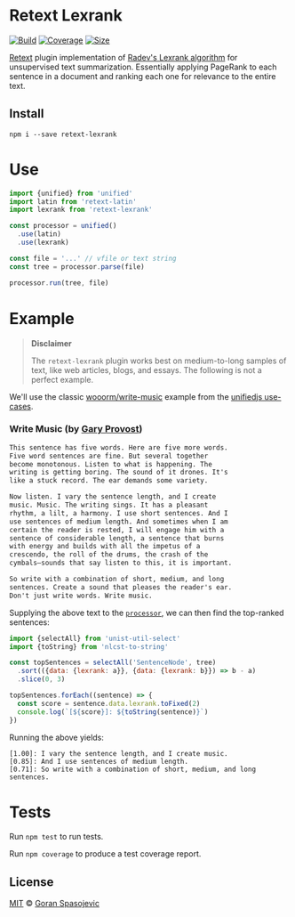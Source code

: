 # Retext Lexrank

[![Build][build-badge]][build]
[![Coverage][coverage-badge]][coverage]
[![Size][size-badge]][size]

[Retext][retext] plugin implementation of [Radev's Lexrank algorithm][paper] for unsupervised text summarization. Essentially applying PageRank to each sentence in a document and ranking each one for relevance to the entire text.

## Install

```
npm i --save retext-lexrank
```

# Use

<!-- prettier-ignore -->
```js
import {unified} from 'unified'
import latin from 'retext-latin'
import lexrank from 'retext-lexrank'

const processor = unified()
  .use(latin)
  .use(lexrank)

const file = '...' // vfile or text string
const tree = processor.parse(file)

processor.run(tree, file)
```

# Example

> **Disclaimer**
>
> The `retext-lexrank` plugin works best on medium-to-long samples of text, like web articles, blogs, and essays. The following is not a perfect example.

We'll use the classic [wooorm/write-music][write-music] example from the [unifiedjs use-cases][unified-case].

### Write Music (by [Gary Provost](garyprovost.com))

```txt
This sentence has five words. Here are five more words.
Five word sentences are fine. But several together
become monotonous. Listen to what is happening. The
writing is getting boring. The sound of it drones. It's
like a stuck record. The ear demands some variety.

Now listen. I vary the sentence length, and I create
music. Music. The writing sings. It has a pleasant
rhythm, a lilt, a harmony. I use short sentences. And I
use sentences of medium length. And sometimes when I am
certain the reader is rested, I will engage him with a
sentence of considerable length, a sentence that burns
with energy and builds with all the impetus of a
crescendo, the roll of the drums, the crash of the
cymbals—sounds that say listen to this, it is important.

So write with a combination of short, medium, and long
sentences. Create a sound that pleases the reader's ear.
Don't just write words. Write music.
```

Supplying the above text to the [`processor`](#use), we can then find the top-ranked sentences:

<!-- prettier-ignore -->
```js
import {selectAll} from 'unist-util-select'
import {toString} from 'nlcst-to-string'

const topSentences = selectAll('SentenceNode', tree)
  .sort(({data: {lexrank: a}}, {data: {lexrank: b}}) => b - a)
  .slice(0, 3)

topSentences.forEach((sentence) => {
  const score = sentence.data.lexrank.toFixed(2)
  console.log(`[${score}]: ${toString(sentence)}`)
})
```

Running the above yields:

```
[1.00]: I vary the sentence length, and I create music.
[0.85]: And I use sentences of medium length.
[0.71]: So write with a combination of short, medium, and long sentences.
```

# Tests

Run `npm test` to run tests.

Run `npm coverage` to produce a test coverage report.

## License

[MIT][license] © [Goran Spasojevic][author]

<!-- Definitions -->

[build-badge]: https://github.com/gorango/retext-lexrank/workflows/main/badge.svg
[build]: https://github.com/gorango/retext-lexrank/actions
[coverage-badge]: https://img.shields.io/codecov/c/github/gorango/retext-lexrank.svg
[coverage]: https://codecov.io/github/gorango/retext-lexrank
[downloads-badge]: https://img.shields.io/npm/dm/retext-lexrank.svg
[downloads]: https://www.npmjs.com/package/retext-lexrank
[size-badge]: https://img.shields.io/bundlephobia/minzip/retext-lexrank.svg
[size]: https://bundlephobia.com/result?p=retext-lexrank
[retext]: https://github.com/retextjs/retext
[paper]: http://www.jair.org/papers/paper1523.html
[unified-case]: https://unifiedjs.com/community/case/
[write-music]: https://wooorm.com/write-music/
[license]: license
[author]: https://github.com/gorango
